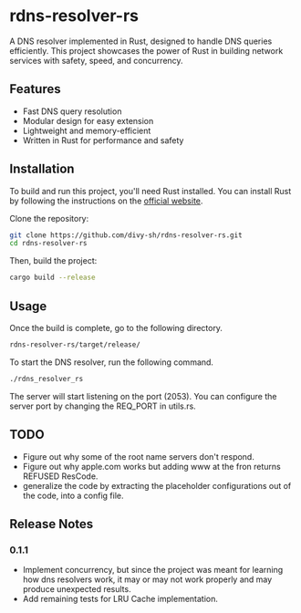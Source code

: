 # rdns-resolver-rs

A DNS resolver implemented in Rust, designed to handle DNS queries efficiently. This project showcases the power of Rust in building network services with safety, speed, and concurrency.

## Features
- Fast DNS query resolution
- Modular design for easy extension
- Lightweight and memory-efficient
- Written in Rust for performance and safety

## Installation

To build and run this project, you'll need Rust installed. You can install Rust by following the instructions on the [official website](https://www.rust-lang.org/).

Clone the repository:

```bash
git clone https://github.com/divy-sh/rdns-resolver-rs.git
cd rdns-resolver-rs
```

Then, build the project:
```bash
cargo build --release
```

## Usage

Once the build is complete, go to the following directory.
```bash
rdns-resolver-rs/target/release/
```
To start the DNS resolver, run the following command. 
```bash
./rdns_resolver_rs
```
The server will start listening on the port (2053). You can configure the server port by changing the REQ_PORT in utils.rs.

## TODO

- Figure out why some of the root name servers don't respond.
- Figure out why apple.com works but adding www at the fron returns REFUSED ResCode.
- generalize the code by extracting the placeholder configurations out of the code, into a config file.

## Release Notes

### 0.1.1

- Implement concurrency, but since the project was meant for learning how dns resolvers work, it may or may not work properly and may produce unexpected results.
- Add remaining tests for LRU Cache implementation.